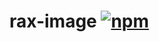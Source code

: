 # rax-image [![npm](https://img.shields.io/npm/v/rax-image.svg)](https://www.npmjs.com/package/rax-image)
